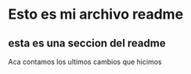 # Esto es mi archivo readme

## esta es una seccion del readme

Aca contamos los ultimos cambios que hicimos